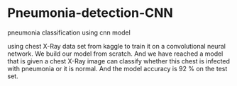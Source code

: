 # Pneumonia-detection-CNN

pneumonia classification using cnn model 

using chest X-Ray data set from kaggle to train it on a convolutional neural network. We build our model from scratch. And we have reached a model that is given a chest X-Ray image can classify whether this chest is infected with pneumonia or it is normal. And the model accuracy is 92 % on the test set.
